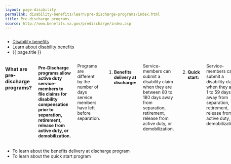 ```yaml
---
layout: page-disability
permalink: disability-benefits/learn/pre-discharge-programs/index.html
title: Pre-discharge programs
source: http://www.benefits.va.gov/predischarge/index.asp
---
```


<div class="splash" markdown="0">
<div class="row" markdown="0">
<div class="small-12 columns" markdown="0">

<ul class="breadcrumbs" role="menubar" aria-label="Primary">
<li class="parent"><a href="{{ site.url }}/disability-benefits/">Disability benefits</a></li>
<li class="parent"><a href="{{ site.url }}/disability-benefits/learn/">Learn about disability benefits</a></li>
<li class="active">{{ page.title }}</li>
</ul>

</div>
</div>
</div>

<div class="main" role="main">

<section class="one" markdown="0">
<div class="row" markdown="0">
<div class="small-12 medium-10 medium-centered columns" markdown="1">

### What are pre-discharge programs?

#### Pre-Discharge programs allow active duty service-members to file claims for disability compensation prior to separation, retirement, release from active duty, or demobilization.

Programs are different by the number of days service members have left before separation.

1. #### Benefits delivery at discharge:
Service-members can submit a disability claim when they are between 60 to 180 days away from separation, retirement, release from active duty, or demobilization.

2. #### Quick start:
Service-members can submit a disability claim when they are 1 to 59 days away from separation, retirement, release from active duty, or demobilization.


</div>
</div>
</div>

<div class="navigation" role="menubar" aria-label="Secondary">
<div class="row" markdown="0">
<div class="small-12 medium-10 medium-centered columns" markdown="1">

- To learn about the benefits delivery at discharge program
- To learn about the quick start program

</div>
</div>
</div>

</div>

